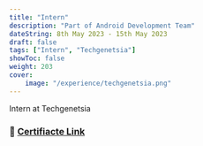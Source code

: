```yaml
---
title: "Intern"
description: "Part of Android Development Team"
dateString: 8th May 2023 - 15th May 2023
draft: false
tags: ["Intern", "Techgenetsia"]
showToc: false
weight: 203
cover:
    image: "/experience/techgenetsia.png"
--- 
```


Intern at Techgenetsia

### 🔗 [Certifiacte Link](https://drive.google.com/file/d/1kM2xGalY5M4GszMXr0rSxzCGfaalfYdp/view?usp=sharing)